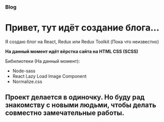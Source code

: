 ### Blog
<h1>Привет, тут идёт создание блога... </h1>
<p>Я создаю блог на React, Redux или Redux Toolkit (Пока что неизвестно)</p>
<b>На данный момент идёт вёрстка сайта на HTML CSS (SCSS)</b>

<br/>

Бибилиотеки (На данный момент):
<ul><li>Node-sass</li><li>React Lazy Load Image Component</li><li>Normalize.css</li></ul>

<h2>Проект делается в одиночку. Но буду рад знакомству с новыми людьми, чтобы делать совместно замечательные работы.</h2>